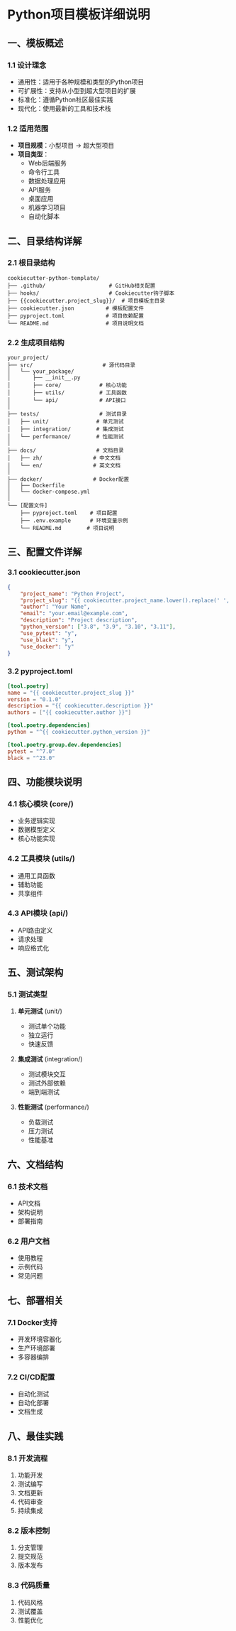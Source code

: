 # Python项目模板详细说明

## 一、模板概述

### 1.1 设计理念
- 通用性：适用于各种规模和类型的Python项目
- 可扩展性：支持从小型到超大型项目的扩展
- 标准化：遵循Python社区最佳实践
- 现代化：使用最新的工具和技术栈

### 1.2 适用范围
- **项目规模**：小型项目 → 超大型项目
- **项目类型**：
  - Web后端服务
  - 命令行工具
  - 数据处理应用
  - API服务
  - 桌面应用
  - 机器学习项目
  - 自动化脚本

## 二、目录结构详解

### 2.1 根目录结构
```
cookiecutter-python-template/
├── .github/                    # GitHub相关配置
├── hooks/                      # Cookiecutter钩子脚本
├── {{cookiecutter.project_slug}}/  # 项目模板主目录
├── cookiecutter.json          # 模板配置文件
├── pyproject.toml             # 项目依赖配置
└── README.md                  # 项目说明文档
```

### 2.2 生成项目结构
```
your_project/
├── src/                      # 源代码目录
│   └── your_package/
│       ├── __init__.py
│       ├── core/            # 核心功能
│       ├── utils/           # 工具函数
│       └── api/             # API接口
│
├── tests/                   # 测试目录
│   ├── unit/               # 单元测试
│   ├── integration/        # 集成测试
│   └── performance/        # 性能测试
│
├── docs/                   # 文档目录
│   ├── zh/                # 中文文档
│   └── en/                # 英文文档
│
├── docker/                # Docker配置
│   ├── Dockerfile
│   └── docker-compose.yml
│
└── [配置文件]
    ├── pyproject.toml    # 项目配置
    ├── .env.example      # 环境变量示例
    └── README.md        # 项目说明
```

## 三、配置文件详解

### 3.1 cookiecutter.json
```json
{
    "project_name": "Python Project",
    "project_slug": "{{ cookiecutter.project_name.lower().replace(' ', '_') }}",
    "author": "Your Name",
    "email": "your.email@example.com",
    "description": "Project description",
    "python_version": ["3.8", "3.9", "3.10", "3.11"],
    "use_pytest": "y",
    "use_black": "y",
    "use_docker": "y"
}
```

### 3.2 pyproject.toml
```toml
[tool.poetry]
name = "{{ cookiecutter.project_slug }}"
version = "0.1.0"
description = "{{ cookiecutter.description }}"
authors = ["{{ cookiecutter.author }}"]

[tool.poetry.dependencies]
python = "^{{ cookiecutter.python_version }}"

[tool.poetry.group.dev.dependencies]
pytest = "^7.0"
black = "^23.0"
```

## 四、功能模块说明

### 4.1 核心模块 (core/)
- 业务逻辑实现
- 数据模型定义
- 核心功能实现

### 4.2 工具模块 (utils/)
- 通用工具函数
- 辅助功能
- 共享组件

### 4.3 API模块 (api/)
- API路由定义
- 请求处理
- 响应格式化

## 五、测试架构

### 5.1 测试类型
1. **单元测试** (unit/)
   - 测试单个功能
   - 独立运行
   - 快速反馈

2. **集成测试** (integration/)
   - 测试模块交互
   - 测试外部依赖
   - 端到端测试

3. **性能测试** (performance/)
   - 负载测试
   - 压力测试
   - 性能基准

## 六、文档结构

### 6.1 技术文档
- API文档
- 架构说明
- 部署指南

### 6.2 用户文档
- 使用教程
- 示例代码
- 常见问题

## 七、部署相关

### 7.1 Docker支持
- 开发环境容器化
- 生产环境部署
- 多容器编排

### 7.2 CI/CD配置
- 自动化测试
- 自动化部署
- 文档生成

## 八、最佳实践

### 8.1 开发流程
1. 功能开发
2. 测试编写
3. 文档更新
4. 代码审查
5. 持续集成

### 8.2 版本控制
1. 分支管理
2. 提交规范
3. 版本发布

### 8.3 代码质量
1. 代码风格
2. 测试覆盖
3. 性能优化 